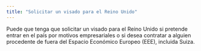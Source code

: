 ```yaml
---
title: "Solicitar un visado para el Reino Unido"
---
```

Puede que tenga que solicitar un visado para el Reino Unido si pretende entrar en el país por motivos empresariales o si desea contratar a alguien procedente de fuera del Espacio Económico Europeo (EEE), incluida Suiza.
